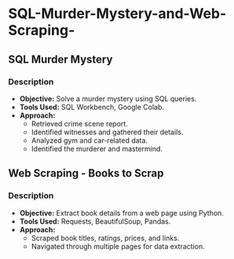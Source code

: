 # SQL-Murder-Mystery-and-Web-Scraping-

## SQL Murder Mystery

### Description
- **Objective:** Solve a murder mystery using SQL queries.
- **Tools Used:** SQL Workbench, Google Colab.
- **Approach:** 
  - Retrieved crime scene report.
  - Identified witnesses and gathered their details.
  - Analyzed gym and car-related data.
  - Identified the murderer and mastermind.

## Web Scraping - Books to Scrap

### Description
- **Objective:** Extract book details from a web page using Python.
- **Tools Used:** Requests, BeautifulSoup, Pandas.
- **Approach:**
  - Scraped book titles, ratings, prices, and links.
  - Navigated through multiple pages for data extraction.    
    
